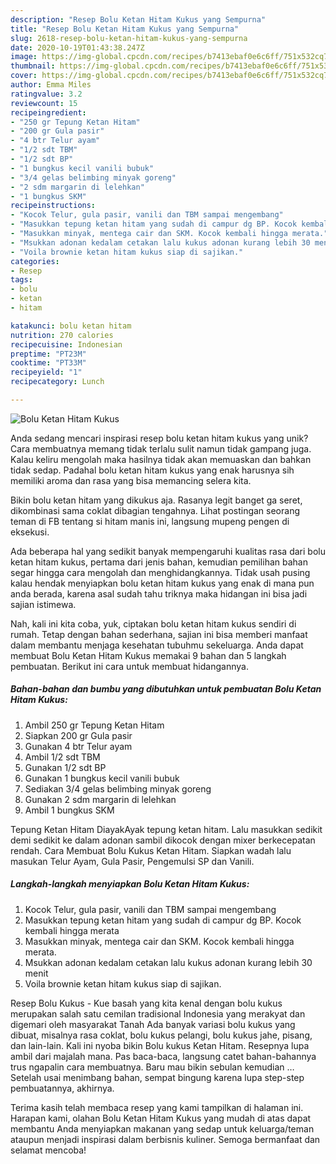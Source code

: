 ```yaml
---
description: "Resep Bolu Ketan Hitam Kukus yang Sempurna"
title: "Resep Bolu Ketan Hitam Kukus yang Sempurna"
slug: 2618-resep-bolu-ketan-hitam-kukus-yang-sempurna
date: 2020-10-19T01:43:38.247Z
image: https://img-global.cpcdn.com/recipes/b7413ebaf0e6c6ff/751x532cq70/bolu-ketan-hitam-kukus-foto-resep-utama.jpg
thumbnail: https://img-global.cpcdn.com/recipes/b7413ebaf0e6c6ff/751x532cq70/bolu-ketan-hitam-kukus-foto-resep-utama.jpg
cover: https://img-global.cpcdn.com/recipes/b7413ebaf0e6c6ff/751x532cq70/bolu-ketan-hitam-kukus-foto-resep-utama.jpg
author: Emma Miles
ratingvalue: 3.2
reviewcount: 15
recipeingredient:
- "250 gr Tepung Ketan Hitam"
- "200 gr Gula pasir"
- "4 btr Telur ayam"
- "1/2 sdt TBM"
- "1/2 sdt BP"
- "1 bungkus kecil vanili bubuk"
- "3/4 gelas belimbing minyak goreng"
- "2 sdm margarin di lelehkan"
- "1 bungkus SKM"
recipeinstructions:
- "Kocok Telur, gula pasir, vanili dan TBM sampai mengembang"
- "Masukkan tepung ketan hitam yang sudah di campur dg BP. Kocok kembali hingga merata"
- "Masukkan minyak, mentega cair dan SKM. Kocok kembali hingga merata."
- "Msukkan adonan kedalam cetakan lalu kukus adonan kurang lebih 30 menit"
- "Voila brownie ketan hitam kukus siap di sajikan."
categories:
- Resep
tags:
- bolu
- ketan
- hitam

katakunci: bolu ketan hitam 
nutrition: 270 calories
recipecuisine: Indonesian
preptime: "PT23M"
cooktime: "PT33M"
recipeyield: "1"
recipecategory: Lunch

---
```



![Bolu Ketan Hitam Kukus](https://img-global.cpcdn.com/recipes/b7413ebaf0e6c6ff/751x532cq70/bolu-ketan-hitam-kukus-foto-resep-utama.jpg)

Anda sedang mencari inspirasi resep bolu ketan hitam kukus yang unik? Cara membuatnya memang tidak terlalu sulit namun tidak gampang juga. Kalau keliru mengolah maka hasilnya tidak akan memuaskan dan bahkan tidak sedap. Padahal bolu ketan hitam kukus yang enak harusnya sih memiliki aroma dan rasa yang bisa memancing selera kita.

Bikin bolu ketan hitam yang dikukus aja. Rasanya legit banget ga seret, dikombinasi sama coklat dibagian tengahnya. Lihat postingan seorang teman di FB tentang si hitam manis ini, langsung mupeng pengen di eksekusi.

Ada beberapa hal yang sedikit banyak mempengaruhi kualitas rasa dari bolu ketan hitam kukus, pertama dari jenis bahan, kemudian pemilihan bahan segar hingga cara mengolah dan menghidangkannya. Tidak usah pusing kalau hendak menyiapkan bolu ketan hitam kukus yang enak di mana pun anda berada, karena asal sudah tahu triknya maka hidangan ini bisa jadi sajian istimewa.


Nah, kali ini kita coba, yuk, ciptakan bolu ketan hitam kukus sendiri di rumah. Tetap dengan bahan sederhana, sajian ini bisa memberi manfaat dalam membantu menjaga kesehatan tubuhmu sekeluarga. Anda dapat membuat Bolu Ketan Hitam Kukus memakai 9 bahan dan 5 langkah pembuatan. Berikut ini cara untuk membuat hidangannya.

<!--inarticleads1-->

##### Bahan-bahan dan bumbu yang dibutuhkan untuk pembuatan Bolu Ketan Hitam Kukus:

1. Ambil 250 gr Tepung Ketan Hitam
1. Siapkan 200 gr Gula pasir
1. Gunakan 4 btr Telur ayam
1. Ambil 1/2 sdt TBM
1. Gunakan 1/2 sdt BP
1. Gunakan 1 bungkus kecil vanili bubuk
1. Sediakan 3/4 gelas belimbing minyak goreng
1. Gunakan 2 sdm margarin di lelehkan
1. Ambil 1 bungkus SKM


Tepung Ketan Hitam DiayakAyak tepung ketan hitam. Lalu masukkan sedikit demi sedikit ke dalam adonan sambil dikocok dengan mixer berkecepatan rendah. Cara Membuat Bolu Kukus Ketan Hitam. Siapkan wadah lalu masukan Telur Ayam, Gula Pasir, Pengemulsi SP dan Vanili. 

<!--inarticleads2-->

##### Langkah-langkah menyiapkan Bolu Ketan Hitam Kukus:

1. Kocok Telur, gula pasir, vanili dan TBM sampai mengembang
1. Masukkan tepung ketan hitam yang sudah di campur dg BP. Kocok kembali hingga merata
1. Masukkan minyak, mentega cair dan SKM. Kocok kembali hingga merata.
1. Msukkan adonan kedalam cetakan lalu kukus adonan kurang lebih 30 menit
1. Voila brownie ketan hitam kukus siap di sajikan.


Resep Bolu Kukus - Kue basah yang kita kenal dengan bolu kukus merupakan salah satu cemilan tradisional Indonesia yang merakyat dan digemari oleh masyarakat Tanah Ada banyak variasi bolu kukus yang dibuat, misalnya rasa coklat, bolu kukus pelangi, bolu kukus jahe, pisang, dan lain-lain. Kali ini nyoba bikin Bolu kukus Ketan Hitam. Resepnya lupa ambil dari majalah mana. Pas baca-baca, langsung catet bahan-bahannya trus ngapalin cara membuatnya. Baru mau bikin sebulan kemudian … Setelah usai menimbang bahan, sempat bingung karena lupa step-step pembuatannya, akhirnya. 

Terima kasih telah membaca resep yang kami tampilkan di halaman ini. Harapan kami, olahan Bolu Ketan Hitam Kukus yang mudah di atas dapat membantu Anda menyiapkan makanan yang sedap untuk keluarga/teman ataupun menjadi inspirasi dalam berbisnis kuliner. Semoga bermanfaat dan selamat mencoba!
